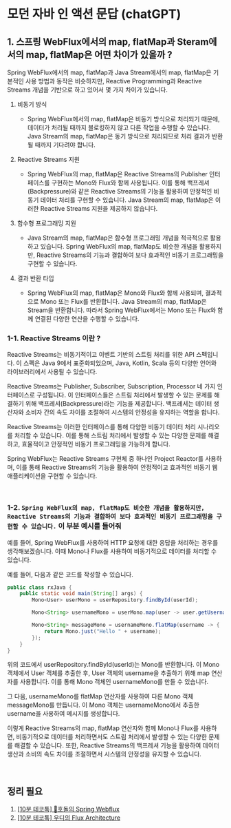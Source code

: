 # 모던 자바 인 액션 문답 (chatGPT)

## 1. 스프링 WebFlux에서의 map, flatMap과 Steram에서의 map, flatMap은 어떤 차이가 있을까 ? 
Spring WebFlux에서의 map, flatMap과 Java Stream에서의 map, flatMap은 기본적인 사용 방법과 동작은 비슷하지만, Reactive Programming과 Reactive Streams 개념을 기반으로 하고 있어서 몇 가지 차이가 있습니다.

1. 비동기 방식
   - Spring WebFlux에서의 map, flatMap은 비동기 방식으로 처리되기 때문에, 데이터가 처리될 때까지 블로킹하지 않고 다른 작업을 수행할 수 있습니다. Java Stream의 map, flatMap은 동기 방식으로 처리되므로 처리 결과가 반환될 때까지 기다려야 합니다.

2. Reactive Streams 지원
   - Spring WebFlux의 map, flatMap은 Reactive Streams의 Publisher 인터페이스를 구현하는 Mono와 Flux와 함께 사용됩니다. 이를 통해 백프레셔(Backpressure)와 같은 Reactive Streams의 기능을 활용하여 안정적인 비동기 데이터 처리를 구현할 수 있습니다. Java Stream의 map, flatMap은 이러한 Reactive Streams 지원을 제공하지 않습니다.

3. 함수형 프로그래밍 지원
   - Java Stream의 map, flatMap은 함수형 프로그래밍 개념을 적극적으로 활용하고 있습니다. Spring WebFlux의 map, flatMap도 비슷한 개념을 활용하지만, Reactive Streams의 기능과 결합하여 보다 효과적인 비동기 프로그래밍을 구현할 수 있습니다.

4. 결과 반환 타입
   - Spring WebFlux의 map, flatMap은 Mono와 Flux와 함께 사용되며, 결과적으로 Mono 또는 Flux를 반환합니다. Java Stream의 map, flatMap은 Stream을 반환합니다. 따라서 Spring WebFlux에서는 Mono 또는 Flux와 함께 연결된 다양한 연산을 수행할 수 있습니다.

### 1-1. Reactive Streams 이란 ?
Reactive Streams는 비동기적이고 이벤트 기반의 스트림 처리를 위한 API 스펙입니다. 이 스펙은 Java 9에서 표준화되었으며, Java, Kotlin, Scala 등의 다양한 언어와 라이브러리에서 사용될 수 있습니다.

Reactive Streams는 Publisher, Subscriber, Subscription, Processor 네 가지 인터페이스로 구성됩니다. 이 인터페이스들은 스트림 처리에서 발생할 수 있는 문제를 해결하기 위해 백프레셔(Backpressure)라는 기능을 제공합니다. 백프레셔는 데이터 생산자와 소비자 간의 속도 차이를 조절하여 시스템의 안정성을 유지하는 역할을 합니다.

Reactive Streams는 이러한 인터페이스를 통해 다양한 비동기 데이터 처리 시나리오를 처리할 수 있습니다. 이를 통해 스트림 처리에서 발생할 수 있는 다양한 문제를 해결하고, 효율적이고 안정적인 비동기 프로그래밍을 가능하게 합니다.

Spring WebFlux는 Reactive Streams 구현체 중 하나인 Project Reactor를 사용하며, 이를 통해 Reactive Streams의 기능을 활용하여 안정적이고 효과적인 비동기 웹 애플리케이션을 구현할 수 있습니다.

<br />

### 1-2. `Spring WebFlux의 map, flatMap도 비슷한 개념을 활용하지만, Reactive Streams의 기능과 결합하여 보다 효과적인 비동기 프로그래밍을 구현할 수 있습니다.` 이 부분 예시를 들어줘
예를 들어, Spring WebFlux를 사용하여 HTTP 요청에 대한 응답을 처리하는 경우를 생각해보겠습니다. 이때 Mono나 Flux를 사용하여 비동기적으로 데이터를 처리할 수 있습니다.

예를 들어, 다음과 같은 코드를 작성할 수 있습니다.
```java
public class rxJava {
	public static void main(String[] args) {
		Mono<User> userMono = userRepository.findById(userId);

		Mono<String> usernameMono = userMono.map(user -> user.getUsername());

		Mono<String> messageMono = usernameMono.flatMap(username -> {
			return Mono.just("Hello " + username);
		});
	}
}
```

위의 코드에서 userRepository.findById(userId)는 Mono<User>를 반환합니다. 이 Mono 객체에서 User 객체를 추출한 후, User 객체의 username을 추출하기 위해 map 연산자를 사용합니다. 이를 통해 Mono<String> 객체인 usernameMono를 만들 수 있습니다.

그 다음, usernameMono를 flatMap 연산자를 사용하여 다른 Mono<String> 객체 messageMono를 만듭니다. 이 Mono 객체는 usernameMono에서 추출한 username을 사용하여 메시지를 생성합니다.

이렇게 Reactive Streams의 map, flatMap 연산자와 함께 Mono나 Flux를 사용하면, 비동기적으로 데이터를 처리하면서도 스트림 처리에서 발생할 수 있는 다양한 문제를 해결할 수 있습니다. 또한, Reactive Streams의 백프레셔 기능을 활용하여 데이터 생산과 소비의 속도 차이를 조절하면서 시스템의 안정성을 유지할 수 있습니다.

<br />

## 정리 필요
1. [[10분 테코톡] 🐅호돌의 Spring Webflux](https://www.youtube.com/watch?v=4x1QRyMIjGU)
2. [[10분 테코톡] 우디의 Flux Architecture](https://www.youtube.com/watch?v=wQFBgKl1PYw)
